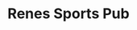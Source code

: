 ---
title: Renes Sports Pub
layout: negocio
slogan: PUB
web:
categoria: Restaurante
imagenes: ["/assets/img/directorio/renes.jpg.webp"]
direccion: Blvd. Benito Juárez 137, Zona Centro, 22710 Rosarito, B.C.
estado: Baja California
municipio: Rosarito
codigo: 22710
latitude: 32.3490048
longitude: -117.0676394
telefono: 661 104 1042
cocina:
rango: $$
facebook: https://www.facebook.com/Renes-Sports-Pub-2268523413431000
instagram:
whatsapp:
horariodeservicio:
descripcion: Comida casera con el sabor original de El Salvador
---